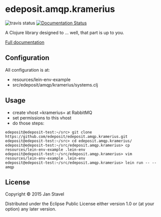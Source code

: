 # edeposit.amqp.kramerius
![travis status](https://travis-ci.org/edeposit/edeposit.amqp.kramerius.png)
[![Documentation Status](https://readthedocs.org/projects/edeposit-amqp-kramerius/badge/?version=latest)](https://readthedocs.org/projects/edeposit-amqp-kramerius/?badge=latest)

A Clojure library designed to ... well, that part is up to you.

[Full documentation](http://edeposit-amqp-kramerius.readthedocs.org/en/latest/)

## Configuration

All configuration is at:

- resources/lein-env-example
- src/edeposit/amqp/kramerius/systems.clj

## Usage

- create vhost =kramerius= at RabbitMQ
- set permissions to this vhost 
- do those steps:

```
edeposit@edeposit-test:~/src> git clone https://github.com/edeposit/edeposit.amqp.kramerius.git
edeposit@edeposit-test:~/src> cd edeposit.amqp.kramerius/
edeposit@edeposit-test:~/src/edeposit.amqp.kramerius> cp resources/lein-env-example .lein-env
edeposit@edeposit-test:~/src/edeposit.amqp.kramerius> vim resources/lein-env-example .lein-env
edeposit@edeposit-test:~/src/edeposit.amqp.kramerius> lein run -- --amqp
```

## License

Copyright © 2015 Jan Stavel

Distributed under the Eclipse Public License either version 1.0 or (at
your option) any later version.
